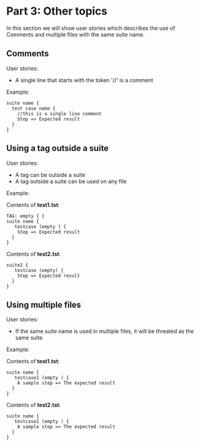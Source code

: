 # Part 3: Other topics #
In this section we will show user stories which describes the use of Comments and multiple files with the same suite name.

## Comments ##
User stories:
  * A single line that starts with the token '//' is a comment

Example:
```
suite name {
  test case name {
    //this is a single line comment
    Step => Expected result
  }
}
```

## Using a tag outside a suite ##
User stories:
  * A tag can be outside a suite
  * A tag outside a suite can be used on any file

Example:

Contents of **test1.tst**:
```
TAG: empty { }
suite name {
   testcase (empty ) {
    Step => Expected result
  }
}
```

Contents of **test2.tst**:
```
suite2 {
   testcase (empty) {
    Step => Expected result
  }
}
```

## Using multiple files ##
User stories:
  * If the same suite name is used in multiple files, it will be threated as the same suite

Example:

Contents of **test1.tst**:
```
suite name {
   testcase1 (empty ) {
    A sample step => The expected result
  }
}
```

Contents of **test2.tst**:
```
suite name {
   testcase2 (empty ) {
    A sample step => The expected result
  }
}
```